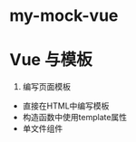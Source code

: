 # my-mock-vue

# Vue 与模板
1. 编写页面模板
  - 直接在HTML中编写模板
  - 构造函数中使用template属性
  - 单文件组件<template>
2. 创建Vue实例
3. 将Vue挂载到DOM中

### 数据驱动模型
Vue的执行流程: 字符串模板 -> AST -> VNode -> 真正DOM
1. 获得模板
2. 生成抽象语法树 AST
3. 利用Vue构造函数中提供的数据来替换模板中的数据，得到新的元素
4. 将新的元素替换页面中的模板
其中最消耗性能的是：模板 -> AST 这一阶段

### 虚拟DOM(提高性能)
目标：
1. 将真实DOM转换为虚拟DOM
2. 将虚拟DOM转换为真实DOM
思路：与深拷贝类似

### 对于内置标签和自定义标签的处理
内置标签如：div,span,p 等等；
自定义标签就是vue组件。
因此需要一个函数，来判断是否是内置标签。
若写成：
```javascript
const HTMLTags = 'div,span,p'.split(',')
function isHTMLTag(tagName) {
  return HTMLTags.includes(tagName);
}
```
则会造成，每次遇到一个标签，都会去遍历tags数组，大大降低性能。
因此，可以采用柯里化和闭包的思想，将tags数组转换成对象:
```javascript
const HTMLTags = 'div,span,p'
function makeMap(tagsStr) {
  const map = Object.create(null);
  const list = tagsStr.split(',');
  list.forEach(tag => {
    map[tag] = true;
  })
  return function(tagName) {
    return map[tagName.toLowerCase()];
  }
}
const isHTMLTag = makeMap(HTMLTags);
isHTMLTag('div'); // true
```

# 响应式原理
### 将对象的属性转换为响应式
1. 数据是直接存在于Vue实例上的
例如：
``` javascript
const app = new Vue({
  el: 'root',
  data: {
    name: 'romeo'
  }
})
const name = app.name; // romeo
```
2. 修改数据时，页面更新
```javascript
app.name = 'new name';
```
### 添加数组的下列方法使其成为响应式
- push
- pop
- shift
- unshift
- splice
- sort
- reverse